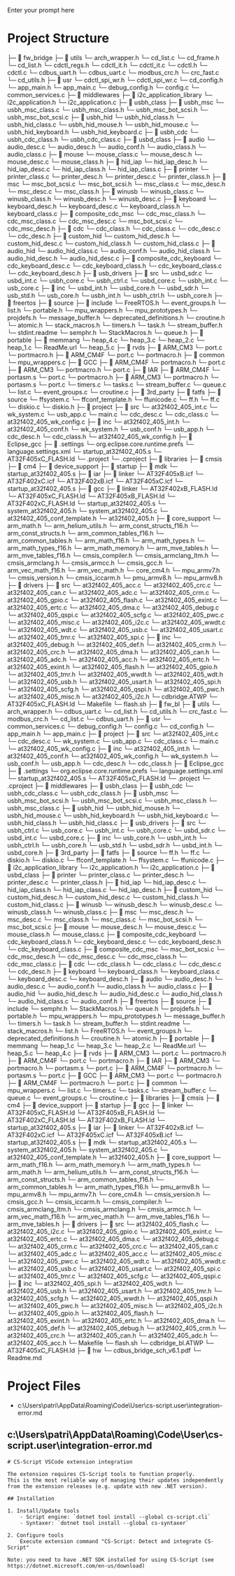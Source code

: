 Enter your prompt here

# Project Structure

├─ 📁 fw_bridge
  ├─ 📁 utils
    └─ arch_wrapper.h
    └─ cd_list.c
    └─ cd_frame.h
    └─ cd_list.h
    └─ cdctl_regs.h
    └─ cdctl_it.h
    └─ cdctl_it.c
    └─ cdctl.h
    └─ cdctl.c
    └─ cdbus_uart.h
    └─ cdbus_uart.c
    └─ modbus_crc.h
    └─ crc_fast.c
    └─ cd_utils.h
  ├─ 📁 usr
    └─ cdctl_spi_wr.h
    └─ cdctl_spi_wr.c
    └─ cd_config.h
    └─ app_main.h
    └─ app_main.c
    └─ debug_config.h
    └─ config.c
    └─ common_services.c
  ├─ 📁 middlewares
    ├─ 📁 i2c_application_library
      └─ i2c_application.h
      └─ i2c_application.c
    ├─ 📁 usbh_class
      ├─ 📁 usbh_msc
        └─ usbh_msc_class.c
        └─ usbh_msc_class.h
        └─ usbh_msc_bot_scsi.h
        └─ usbh_msc_bot_scsi.c
      ├─ 📁 usbh_hid
        └─ usbh_hid_class.h
        └─ usbh_hid_class.c
        └─ usbh_hid_mouse.h
        └─ usbh_hid_mouse.c
        └─ usbh_hid_keyboard.h
        └─ usbh_hid_keyboard.c
      ├─ 📁 usbh_cdc
        └─ usbh_cdc_class.h
        └─ usbh_cdc_class.c
    ├─ 📁 usbd_class
      ├─ 📁 audio
        └─ audio_desc.c
        └─ audio_desc.h
        └─ audio_conf.h
        └─ audio_class.h
        └─ audio_class.c
      ├─ 📁 mouse
        └─ mouse_class.c
        └─ mouse_desc.h
        └─ mouse_desc.c
        └─ mouse_class.h
      ├─ 📁 hid_iap
        └─ hid_iap_desc.h
        └─ hid_iap_desc.c
        └─ hid_iap_class.h
        └─ hid_iap_class.c
      ├─ 📁 printer
        └─ printer_class.c
        └─ printer_desc.h
        └─ printer_desc.c
        └─ printer_class.h
      ├─ 📁 msc
        └─ msc_bot_scsi.c
        └─ msc_bot_scsi.h
        └─ msc_class.c
        └─ msc_desc.h
        └─ msc_desc.c
        └─ msc_class.h
      ├─ 📁 winusb
        └─ winusb_class.c
        └─ winusb_class.h
        └─ winusb_desc.h
        └─ winusb_desc.c
      ├─ 📁 keyboard
        └─ keyboard_desc.h
        └─ keyboard_desc.c
        └─ keyboard_class.h
        └─ keyboard_class.c
      ├─ 📁 composite_cdc_msc
        └─ cdc_msc_class.h
        └─ cdc_msc_class.c
        └─ cdc_msc_desc.c
        └─ msc_bot_scsi.c
        └─ cdc_msc_desc.h
      ├─ 📁 cdc
        └─ cdc_class.h
        └─ cdc_class.c
        └─ cdc_desc.c
        └─ cdc_desc.h
      ├─ 📁 custom_hid
        └─ custom_hid_desc.h
        └─ custom_hid_desc.c
        └─ custom_hid_class.h
        └─ custom_hid_class.c
      ├─ 📁 audio_hid
        └─ audio_hid_class.c
        └─ audio_conf.h
        └─ audio_hid_class.h
        └─ audio_hid_desc.h
        └─ audio_hid_desc.c
      ├─ 📁 composite_cdc_keyboard
        └─ cdc_keyboard_desc.c
        └─ cdc_keyboard_class.h
        └─ cdc_keyboard_class.c
        └─ cdc_keyboard_desc.h
    ├─ 📁 usb_drivers
      ├─ 📁 src
        └─ usbd_sdr.c
        └─ usbd_int.c
        └─ usbh_core.c
        └─ usbh_ctrl.c
        └─ usbd_core.c
        └─ usbh_int.c
        └─ usb_core.c
      ├─ 📁 inc
        └─ usbd_int.h
        └─ usbd_core.h
        └─ usbd_sdr.h
        └─ usb_std.h
        └─ usb_core.h
        └─ usbh_int.h
        └─ usbh_ctrl.h
        └─ usbh_core.h
    ├─ 📁 freertos
      ├─ 📁 source
        ├─ 📁 include
          └─ FreeRTOS.h
          └─ event_groups.h
          └─ list.h
          └─ portable.h
          └─ mpu_wrappers.h
          └─ mpu_prototypes.h
          └─ projdefs.h
          └─ message_buffer.h
          └─ deprecated_definitions.h
          └─ croutine.h
          └─ atomic.h
          └─ stack_macros.h
          └─ timers.h
          └─ task.h
          └─ stream_buffer.h
          └─ stdint.readme
          └─ semphr.h
          └─ StackMacros.h
          └─ queue.h
        ├─ 📁 portable
          ├─ 📁 memmang
            └─ heap_4.c
            └─ heap_3.c
            └─ heap_2.c
            └─ heap_1.c
            └─ ReadMe.url
            └─ heap_5.c
          ├─ 📁 rvds
            ├─ 📁 ARM_CM3
              └─ port.c
              └─ portmacro.h
            ├─ 📁 ARM_CM4F
              └─ port.c
              └─ portmacro.h
          ├─ 📁 common
            └─ mpu_wrappers.c
          ├─ 📁 GCC
            ├─ 📁 ARM_CM4F
              └─ portmacro.h
              └─ port.c
            ├─ 📁 ARM_CM3
              └─ portmacro.h
              └─ port.c
          ├─ 📁 IAR
            ├─ 📁 ARM_CM4F
              └─ portasm.s
              └─ port.c
              └─ portmacro.h
            ├─ 📁 ARM_CM3
              └─ portmacro.h
              └─ portasm.s
              └─ port.c
        └─ timers.c
        └─ tasks.c
        └─ stream_buffer.c
        └─ queue.c
        └─ list.c
        └─ event_groups.c
        └─ croutine.c
    ├─ 📁 3rd_party
      ├─ 📁 fatfs
        ├─ 📁 source
          └─ ffsystem.c
          └─ ffconf_template.h
          └─ ffunicode.c
          └─ ff.h
          └─ ff.c
          └─ diskio.c
          └─ diskio.h
  ├─ 📁 project
    ├─ 📁 src
      └─ at32f402_405_int.c
      └─ wk_system.c
      └─ usb_app.c
      └─ main.c
      └─ cdc_desc.c
      └─ cdc_class.c
      └─ at32f402_405_wk_config.c
    ├─ 📁 inc
      └─ at32f402_405_int.h
      └─ at32f402_405_conf.h
      └─ wk_system.h
      └─ usb_conf.h
      └─ usb_app.h
      └─ cdc_desc.h
      └─ cdc_class.h
      └─ at32f402_405_wk_config.h
    ├─ 📁 Eclipse_gcc
      ├─ 📁 .settings
        └─ org.eclipse.core.runtime.prefs
        └─ language.settings.xml
      └─ startup_at32f402_405.s
      └─ AT32F405xC_FLASH.ld
      └─ .project
      └─ .cproject
  ├─ 📁 libraries
    ├─ 📁 cmsis
      ├─ 📁 cm4
        ├─ 📁 device_support
          ├─ 📁 startup
            ├─ 📁 mdk
              └─ startup_at32f402_405.s
            ├─ 📁 iar
              ├─ 📁 linker
                └─ AT32F405xB.icf
                └─ AT32F402xC.icf
                └─ AT32F402xB.icf
                └─ AT32F405xC.icf
              └─ startup_at32f402_405.s
            ├─ 📁 gcc
              ├─ 📁 linker
                └─ AT32F402xB_FLASH.ld
                └─ AT32F405xC_FLASH.ld
                └─ AT32F405xB_FLASH.ld
                └─ AT32F402xC_FLASH.ld
              └─ startup_at32f402_405.s
          └─ system_at32f402_405.h
          └─ system_at32f402_405.c
          └─ at32f402_405_conf_template.h
          └─ at32f402_405.h
        ├─ 📁 core_support
          └─ arm_math.h
          └─ arm_helium_utils.h
          └─ arm_const_structs_f16.h
          └─ arm_const_structs.h
          └─ arm_common_tables_f16.h
          └─ arm_common_tables.h
          └─ arm_math_f16.h
          └─ arm_math_types.h
          └─ arm_math_types_f16.h
          └─ arm_math_memory.h
          └─ arm_mve_tables.h
          └─ arm_mve_tables_f16.h
          └─ cmsis_compiler.h
          └─ cmsis_armclang_ltm.h
          └─ cmsis_armclang.h
          └─ cmsis_armcc.h
          └─ cmsis_gcc.h
          └─ arm_vec_math_f16.h
          └─ arm_vec_math.h
          └─ core_cm4.h
          └─ mpu_armv7.h
          └─ cmsis_version.h
          └─ cmsis_iccarm.h
          └─ pmu_armv8.h
          └─ mpu_armv8.h
    ├─ 📁 drivers
      ├─ 📁 src
        └─ at32f402_405_acc.c
        └─ at32f402_405_crc.c
        └─ at32f402_405_can.c
        └─ at32f402_405_adc.c
        └─ at32f402_405_crm.c
        └─ at32f402_405_gpio.c
        └─ at32f402_405_flash.c
        └─ at32f402_405_exint.c
        └─ at32f402_405_ertc.c
        └─ at32f402_405_dma.c
        └─ at32f402_405_debug.c
        └─ at32f402_405_qspi.c
        └─ at32f402_405_scfg.c
        └─ at32f402_405_pwc.c
        └─ at32f402_405_misc.c
        └─ at32f402_405_i2c.c
        └─ at32f402_405_wwdt.c
        └─ at32f402_405_wdt.c
        └─ at32f402_405_usb.c
        └─ at32f402_405_usart.c
        └─ at32f402_405_tmr.c
        └─ at32f402_405_spi.c
      ├─ 📁 inc
        └─ at32f402_405_debug.h
        └─ at32f402_405_def.h
        └─ at32f402_405_crm.h
        └─ at32f402_405_crc.h
        └─ at32f402_405_dma.h
        └─ at32f402_405_can.h
        └─ at32f402_405_adc.h
        └─ at32f402_405_acc.h
        └─ at32f402_405_ertc.h
        └─ at32f402_405_exint.h
        └─ at32f402_405_flash.h
        └─ at32f402_405_gpio.h
        └─ at32f402_405_tmr.h
        └─ at32f402_405_wwdt.h
        └─ at32f402_405_wdt.h
        └─ at32f402_405_usb.h
        └─ at32f402_405_usart.h
        └─ at32f402_405_spi.h
        └─ at32f402_405_scfg.h
        └─ at32f402_405_qspi.h
        └─ at32f402_405_pwc.h
        └─ at32f402_405_misc.h
        └─ at32f402_405_i2c.h
  └─ cdbridge.ATWP
  └─ AT32F405xC_FLASH.ld
  └─ Makefile
  └─ flash.sh
├─ 📁 fw_bl
  ├─ 📁 utils
    └─ arch_wrapper.h
    └─ cdbus_uart.c
    └─ cd_list.h
    └─ cd_utils.h
    └─ crc_fast.c
    └─ modbus_crc.h
    └─ cd_list.c
    └─ cdbus_uart.h
  ├─ 📁 usr
    └─ common_services.c
    └─ debug_config.h
    └─ config.c
    └─ cd_config.h
    └─ app_main.h
    └─ app_main.c
  ├─ 📁 project
    ├─ 📁 src
      └─ at32f402_405_int.c
      └─ cdc_desc.c
      └─ wk_system.c
      └─ usb_app.c
      └─ cdc_class.c
      └─ main.c
      └─ at32f402_405_wk_config.c
    ├─ 📁 inc
      └─ at32f402_405_int.h
      └─ at32f402_405_conf.h
      └─ at32f402_405_wk_config.h
      └─ wk_system.h
      └─ usb_conf.h
      └─ usb_app.h
      └─ cdc_desc.h
      └─ cdc_class.h
    ├─ 📁 Eclipse_gcc
      ├─ 📁 .settings
        └─ org.eclipse.core.runtime.prefs
        └─ language.settings.xml
      └─ startup_at32f402_405.s
      └─ AT32F405xC_FLASH.ld
      └─ .project
      └─ .cproject
  ├─ 📁 middlewares
    ├─ 📁 usbh_class
      ├─ 📁 usbh_cdc
        └─ usbh_cdc_class.c
        └─ usbh_cdc_class.h
      ├─ 📁 usbh_msc
        └─ usbh_msc_bot_scsi.h
        └─ usbh_msc_bot_scsi.c
        └─ usbh_msc_class.h
        └─ usbh_msc_class.c
      ├─ 📁 usbh_hid
        └─ usbh_hid_mouse.h
        └─ usbh_hid_mouse.c
        └─ usbh_hid_keyboard.h
        └─ usbh_hid_keyboard.c
        └─ usbh_hid_class.h
        └─ usbh_hid_class.c
    ├─ 📁 usb_drivers
      ├─ 📁 src
        └─ usbh_ctrl.c
        └─ usb_core.c
        └─ usbh_int.c
        └─ usbh_core.c
        └─ usbd_sdr.c
        └─ usbd_int.c
        └─ usbd_core.c
      ├─ 📁 inc
        └─ usb_core.h
        └─ usbh_int.h
        └─ usbh_ctrl.h
        └─ usbh_core.h
        └─ usb_std.h
        └─ usbd_sdr.h
        └─ usbd_int.h
        └─ usbd_core.h
    ├─ 📁 3rd_party
      ├─ 📁 fatfs
        ├─ 📁 source
          └─ ff.h
          └─ ff.c
          └─ diskio.h
          └─ diskio.c
          └─ ffconf_template.h
          └─ ffsystem.c
          └─ ffunicode.c
    ├─ 📁 i2c_application_library
      └─ i2c_application.h
      └─ i2c_application.c
    ├─ 📁 usbd_class
      ├─ 📁 printer
        └─ printer_class.c
        └─ printer_desc.h
        └─ printer_desc.c
        └─ printer_class.h
      ├─ 📁 hid_iap
        └─ hid_iap_desc.c
        └─ hid_iap_class.h
        └─ hid_iap_class.c
        └─ hid_iap_desc.h
      ├─ 📁 custom_hid
        └─ custom_hid_desc.h
        └─ custom_hid_desc.c
        └─ custom_hid_class.h
        └─ custom_hid_class.c
      ├─ 📁 winusb
        └─ winusb_desc.h
        └─ winusb_desc.c
        └─ winusb_class.h
        └─ winusb_class.c
      ├─ 📁 msc
        └─ msc_desc.h
        └─ msc_desc.c
        └─ msc_class.h
        └─ msc_class.c
        └─ msc_bot_scsi.h
        └─ msc_bot_scsi.c
      ├─ 📁 mouse
        └─ mouse_desc.h
        └─ mouse_desc.c
        └─ mouse_class.h
        └─ mouse_class.c
      ├─ 📁 composite_cdc_keyboard
        └─ cdc_keyboard_class.h
        └─ cdc_keyboard_desc.c
        └─ cdc_keyboard_desc.h
        └─ cdc_keyboard_class.c
      ├─ 📁 composite_cdc_msc
        └─ msc_bot_scsi.c
        └─ cdc_msc_desc.h
        └─ cdc_msc_desc.c
        └─ cdc_msc_class.h
        └─ cdc_msc_class.c
      ├─ 📁 cdc
        └─ cdc_class.h
        └─ cdc_class.c
        └─ cdc_desc.c
        └─ cdc_desc.h
      ├─ 📁 keyboard
        └─ keyboard_class.h
        └─ keyboard_class.c
        └─ keyboard_desc.c
        └─ keyboard_desc.h
      ├─ 📁 audio
        └─ audio_desc.h
        └─ audio_desc.c
        └─ audio_conf.h
        └─ audio_class.h
        └─ audio_class.c
      ├─ 📁 audio_hid
        └─ audio_hid_desc.h
        └─ audio_hid_desc.c
        └─ audio_hid_class.h
        └─ audio_hid_class.c
        └─ audio_conf.h
    ├─ 📁 freertos
      ├─ 📁 source
        ├─ 📁 include
          └─ semphr.h
          └─ StackMacros.h
          └─ queue.h
          └─ projdefs.h
          └─ portable.h
          └─ mpu_wrappers.h
          └─ mpu_prototypes.h
          └─ message_buffer.h
          └─ timers.h
          └─ task.h
          └─ stream_buffer.h
          └─ stdint.readme
          └─ stack_macros.h
          └─ list.h
          └─ FreeRTOS.h
          └─ event_groups.h
          └─ deprecated_definitions.h
          └─ croutine.h
          └─ atomic.h
        ├─ 📁 portable
          ├─ 📁 memmang
            └─ heap_1.c
            └─ heap_3.c
            └─ heap_2.c
            └─ ReadMe.url
            └─ heap_5.c
            └─ heap_4.c
          ├─ 📁 rvds
            ├─ 📁 ARM_CM3
              └─ port.c
              └─ portmacro.h
            ├─ 📁 ARM_CM4F
              └─ port.c
              └─ portmacro.h
          ├─ 📁 IAR
            ├─ 📁 ARM_CM3
              └─ portmacro.h
              └─ portasm.s
              └─ port.c
            ├─ 📁 ARM_CM4F
              └─ portmacro.h
              └─ portasm.s
              └─ port.c
          ├─ 📁 GCC
            ├─ 📁 ARM_CM3
              └─ port.c
              └─ portmacro.h
            ├─ 📁 ARM_CM4F
              └─ portmacro.h
              └─ port.c
          ├─ 📁 common
            └─ mpu_wrappers.c
        └─ list.c
        └─ timers.c
        └─ tasks.c
        └─ stream_buffer.c
        └─ queue.c
        └─ event_groups.c
        └─ croutine.c
  ├─ 📁 libraries
    ├─ 📁 cmsis
      ├─ 📁 cm4
        ├─ 📁 device_support
          ├─ 📁 startup
            ├─ 📁 gcc
              ├─ 📁 linker
                └─ AT32F405xC_FLASH.ld
                └─ AT32F405xB_FLASH.ld
                └─ AT32F402xC_FLASH.ld
                └─ AT32F402xB_FLASH.ld
              └─ startup_at32f402_405.s
            ├─ 📁 iar
              ├─ 📁 linker
                └─ AT32F402xB.icf
                └─ AT32F402xC.icf
                └─ AT32F405xC.icf
                └─ AT32F405xB.icf
              └─ startup_at32f402_405.s
            ├─ 📁 mdk
              └─ startup_at32f402_405.s
          └─ system_at32f402_405.h
          └─ system_at32f402_405.c
          └─ at32f402_405_conf_template.h
          └─ at32f402_405.h
        ├─ 📁 core_support
          └─ arm_math_f16.h
          └─ arm_math_memory.h
          └─ arm_math_types.h
          └─ arm_math.h
          └─ arm_helium_utils.h
          └─ arm_const_structs_f16.h
          └─ arm_const_structs.h
          └─ arm_common_tables_f16.h
          └─ arm_common_tables.h
          └─ arm_math_types_f16.h
          └─ pmu_armv8.h
          └─ mpu_armv8.h
          └─ mpu_armv7.h
          └─ core_cm4.h
          └─ cmsis_version.h
          └─ cmsis_gcc.h
          └─ cmsis_iccarm.h
          └─ cmsis_compiler.h
          └─ cmsis_armclang_ltm.h
          └─ cmsis_armclang.h
          └─ cmsis_armcc.h
          └─ arm_vec_math_f16.h
          └─ arm_vec_math.h
          └─ arm_mve_tables_f16.h
          └─ arm_mve_tables.h
    ├─ 📁 drivers
      ├─ 📁 src
        └─ at32f402_405_flash.c
        └─ at32f402_405_i2c.c
        └─ at32f402_405_gpio.c
        └─ at32f402_405_exint.c
        └─ at32f402_405_ertc.c
        └─ at32f402_405_dma.c
        └─ at32f402_405_debug.c
        └─ at32f402_405_crm.c
        └─ at32f402_405_crc.c
        └─ at32f402_405_can.c
        └─ at32f402_405_adc.c
        └─ at32f402_405_acc.c
        └─ at32f402_405_misc.c
        └─ at32f402_405_pwc.c
        └─ at32f402_405_wdt.c
        └─ at32f402_405_wwdt.c
        └─ at32f402_405_usb.c
        └─ at32f402_405_usart.c
        └─ at32f402_405_spi.c
        └─ at32f402_405_tmr.c
        └─ at32f402_405_scfg.c
        └─ at32f402_405_qspi.c
      ├─ 📁 inc
        └─ at32f402_405_spi.h
        └─ at32f402_405_wdt.h
        └─ at32f402_405_usb.h
        └─ at32f402_405_usart.h
        └─ at32f402_405_tmr.h
        └─ at32f402_405_scfg.h
        └─ at32f402_405_wwdt.h
        └─ at32f402_405_qspi.h
        └─ at32f402_405_pwc.h
        └─ at32f402_405_misc.h
        └─ at32f402_405_i2c.h
        └─ at32f402_405_gpio.h
        └─ at32f402_405_flash.h
        └─ at32f402_405_exint.h
        └─ at32f402_405_ertc.h
        └─ at32f402_405_dma.h
        └─ at32f402_405_def.h
        └─ at32f402_405_debug.h
        └─ at32f402_405_crm.h
        └─ at32f402_405_crc.h
        └─ at32f402_405_can.h
        └─ at32f402_405_adc.h
        └─ at32f402_405_acc.h
  └─ Makefile
  └─ flash.sh
  └─ cdbridge_bl.ATWP
  └─ AT32F405xC_FLASH.ld
├─ 📁 hw
  └─ cdbus_bridge_sch_v6.1.pdf
└─ Readme.md


# Project Files

- c:\Users\patri\AppData\Roaming\Code\User\cs-script.user\integration-error.md

## c:\Users\patri\AppData\Roaming\Code\User\cs-script.user\integration-error.md
```
# CS-Script VSCode extension integration

The extension requires CS-Script tools to function properly.
This is the most reliable way of managing their updates independently from the extension releases (e.g. update with new .NET version).

## Installation

1. Install/Update tools
    - Script engine: `dotnet tool install --global cs-script.cli`
    - Syntaxer: `dotnet tool install --global cs-syntaxer`

2. Configure tools
    Execute extension command "CS-Script: Detect and integrate CS-Script"

Note: you need to have .NET SDK installed for using CS-Script (see https://dotnet.microsoft.com/en-us/download)

```

